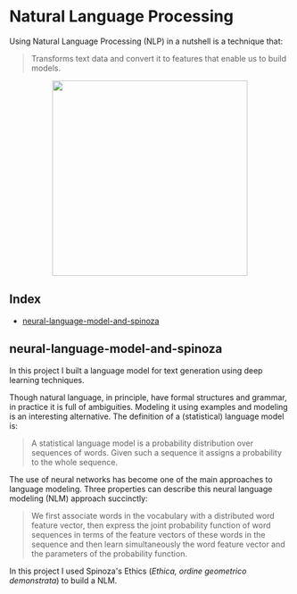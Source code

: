 # Natural Language Processing

Using Natural Language Processing (NLP) in a nutshell is a technique that:

> Transforms text data and convert it to features that enable us to build models.

<p align="center">
<img src="https://github.com/marcotav/natural-language-processing/blob/master/neural-language-model-and-spinoza/images/Spinoza.jpg" width="350"/>   
</p> 


## Index

* [neural-language-model-and-spinoza](#neural-language-model-and-spinoza)


## neural-language-model-and-spinoza

In this project I built a language model for text generation using deep learning techniques. 

Though natural language, in principle, have formal structures and grammar, in practice it is full of ambiguities. Modeling it using examples and modeling is an interesting alternative. The definition of a (statistical) language model is:

> A statistical language model is a probability distribution over sequences of words. Given such a sequence it assigns a probability to the whole sequence.

The use of neural networks has become one of the main approaches to language modeling. Three properties can describe this neural language modeling (NLM) approach succinctly:

> We first associate words in the vocabulary with a distributed word feature vector, then express the joint probability function of word sequences in terms of the feature vectors of these words in the sequence and then learn simultaneously the word feature vector and the parameters of the probability function.

In this project I used Spinoza's Ethics (*Ethica, ordine geometrico demonstrata*) to build a NLM.
